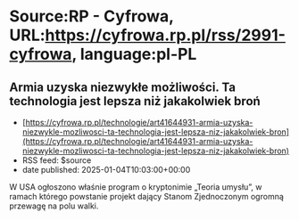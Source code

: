 # Source:RP - Cyfrowa, URL:https://cyfrowa.rp.pl/rss/2991-cyfrowa, language:pl-PL

## Armia uzyska niezwykłe możliwości. Ta technologia jest lepsza niż jakakolwiek broń
 - [https://cyfrowa.rp.pl/technologie/art41644931-armia-uzyska-niezwykle-mozliwosci-ta-technologia-jest-lepsza-niz-jakakolwiek-bron](https://cyfrowa.rp.pl/technologie/art41644931-armia-uzyska-niezwykle-mozliwosci-ta-technologia-jest-lepsza-niz-jakakolwiek-bron)
 - RSS feed: $source
 - date published: 2025-01-04T10:03:00+00:00

W USA ogłoszono właśnie program o kryptonimie „Teoria umysłu”, w ramach którego powstanie projekt dający Stanom Zjednoczonym ogromną przewagę na polu walki.

